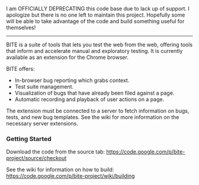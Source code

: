 I am OFFICIALLY DEPRECATING this code base due to lack up of support.  I apologize but there is no one left to maintain this project.  Hopefully some will be able to take advantage of the code and build something useful for themselves!

---

BITE is a suite of tools that lets you test the web from the web, offering tools that inform and accelerate manual and exploratory testing. It is currently available as an extension for the Chrome browser.

BITE offers:
  * In-browser bug reporting which grabs context.
  * Test suite management.
  * Visualization of bugs that have already been filed against a page.
  * Automatic recording and playback of user actions on a page.

The extension must be connected to a server to fetch information on bugs, tests, and new bug templates. See the wiki for more information on the necessary server extensions.

### Getting Started ###
Download the code from the source tab: https://code.google.com/p/bite-project/source/checkout

See the wiki for information on how to build: https://code.google.com/p/bite-project/wiki/building
